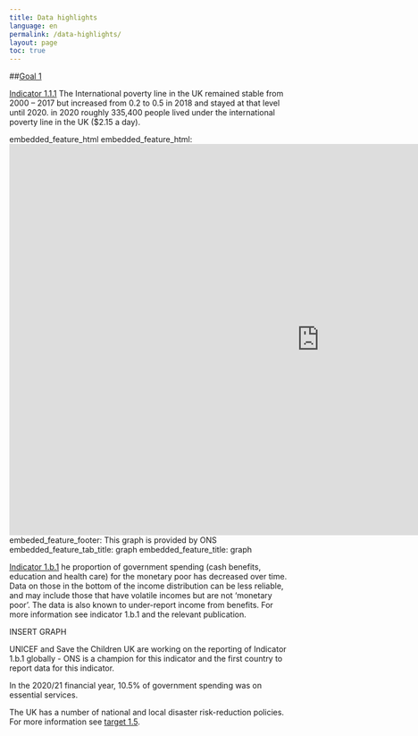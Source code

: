 ```yaml
---
title: Data highlights
language: en
permalink: /data-highlights/
layout: page
toc: true
---
```


##[Goal 1](https://onsdigital.github.io/sdg-indicators/1/) 



[Indicator 1.1.1](https://onsdigital.github.io/sdg-indicators/1-1-1/) The International poverty line in the UK remained stable from 2000 – 2017 but increased from 0.2 to 0.5 in 2018 and stayed at that level until 2020. in 2020 roughly 335,400 people lived under the international poverty line in the UK ($2.15 a day).

embedded_feature_html
embedded_feature_html: <iframe width="1110" height="700" title="Childhood Vaccination Coverage Statistics" src="https://app.powerbi.com/view?r=eyJrIjoiZTI3NWZhNzItMTIyZS00OWM2LTg0MzMtOGY5YTJjMGY0MjI1IiwidCI6IjUwZjYwNzFmLWJiZmUtNDAxYS04ODAzLTY3Mzc0OGU2MjllMiIsImMiOjh9&pageName=ReportSection" frameborder="0" allowFullScreen="true"></iframe>
embeded_feature_footer: This graph is provided by ONS
embedded_feature_tab_title: graph
embedded_feature_title: graph



[Indicator 1.b.1](https://onsdigital.github.io/sdg-indicators/1-b-1-/) he proportion of government spending (cash benefits, education and health care) for the monetary poor has decreased over time.  ​
Data on those in the bottom of the income distribution can be less reliable,  and may include those that have volatile incomes but are not ‘monetary poor’.  The data is also known to under-report income from benefits. For more information see indicator 1.b.1 and the relevant publication. ​

INSERT GRAPH

UNICEF and Save the Children UK are working on the reporting of Indicator 1.b.1 globally  - ONS is a champion for this indicator and the first country to report data for this indicator.

In the 2020/21 financial year, 10.5% of government spending was on essential services. ​

The UK has a number of national and local disaster risk-reduction policies. For more information see [target 1.5](https://onsdigital.github.io/sdg-indicators/1/). 



